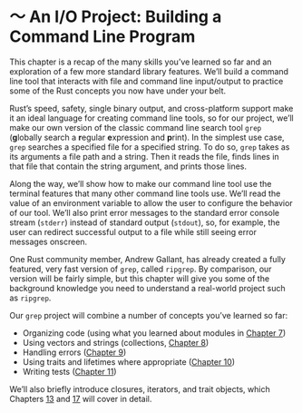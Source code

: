 # 〜 An I/O Project: Building a Command Line Program

This chapter is a recap of the many skills you’ve learned so far and an
exploration of a few more standard library features. We’ll build a command line
tool that interacts with file and command line input/output to practice some of
the Rust concepts you now have under your belt.

Rust’s speed, safety, single binary output, and cross-platform support make it
an ideal language for creating command line tools, so for our project, we’ll
make our own version of the classic command line search tool `grep`
(**g**lobally search a **r**egular **e**xpression and **p**rint). In the
simplest use case, `grep` searches a specified file for a specified string. To
do so, `grep` takes as its arguments a file path and a string. Then it reads
the file, finds lines in that file that contain the string argument, and prints
those lines.

Along the way, we’ll show how to make our command line tool use the terminal
features that many other command line tools use. We’ll read the value of an
environment variable to allow the user to configure the behavior of our tool.
We’ll also print error messages to the standard error console stream (`stderr`)
instead of standard output (`stdout`), so, for example, the user can redirect
successful output to a file while still seeing error messages onscreen.

One Rust community member, Andrew Gallant, has already created a fully
featured, very fast version of `grep`, called `ripgrep`. By comparison, our
version will be fairly simple, but this chapter will give you some of the
background knowledge you need to understand a real-world project such as
`ripgrep`.

Our `grep` project will combine a number of concepts you’ve learned so far:

* Organizing code (using what you learned about modules in [Chapter 7][ch7]<!--
   ignore -->)
* Using vectors and strings (collections, [Chapter 8][ch8]<!-- ignore -->)
* Handling errors ([Chapter 9][ch9]<!-- ignore -->)
* Using traits and lifetimes where appropriate ([Chapter 10][ch10]<!-- ignore
   -->)
* Writing tests ([Chapter 11][ch11]<!-- ignore -->)

We’ll also briefly introduce closures, iterators, and trait objects, which
Chapters [13][ch13]<!-- ignore --> and [17][ch17]<!-- ignore --> will cover in
detail.

[ch7]: ch07-00-managing-growing-projects-with-packages-crates-and-modules.html
[ch8]: ch08-00-common-collections.html
[ch9]: ch09-00-error-handling.html
[ch10]: ch10-00-generics.html
[ch11]: ch11-00-testing.html
[ch13]: ch13-00-functional-features.html
[ch17]: ch17-00-oop.html
